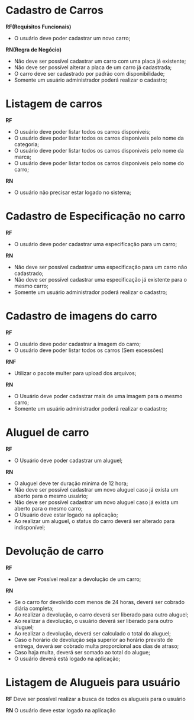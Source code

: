 # Cadastro de Carros

**RF(Requisitos Funcionais)**

- O usuário deve poder cadastrar um novo carro;

**RN(Regra de Negócio)**

- Não deve ser possível cadastrar um carro com uma placa já existente;
- Não deve ser possível alterar a placa de um carro já cadastrada;
- O carro deve ser cadastrado por padrão com disponibilidade;
- Somente um usuário administrador poderá realizar o cadastro;

# Listagem de carros

**RF**

- O usuário deve poder listar todos os carros disponiveis;
- O usuário deve poder listar todos os carros disponiveis pelo nome da categoria;
- O usuário deve poder listar todos os carros disponiveis pelo nome da marca;
- O usuário deve poder listar todos os carros disponiveis pelo nome do carro;

**RN**

- O usuário não precisar estar logado no sistema;

# Cadastro de Especificação no carro

**RF**

- O usuário deve poder cadastrar uma especificação para um carro;

**RN**

- Não deve ser possível cadastrar uma especificação para um carro não cadastrado;
- Não deve ser possível cadastrar uma especificação já existente para o mesmo carro;
- Somente um usuário administrador poderá realizar o cadastro;

# Cadastro de imagens do carro

**RF**

- O usuário deve poder cadastrar a imagem do carro;
- O usuário deve poder listar todos os carros (Sem excessões)

**RNF**

- Utilizar o pacote multer para upload dos arquivos;

**RN**

- O Usuário deve poder cadastrar mais de uma imagem para o mesmo carro;
- Somente um usuário administrador poderá realizar o cadastro;

# Aluguel de carro

**RF**

- O Usuário deve poder cadastrar um aluguel;

**RN**

- O aluguel deve ter duração miníma de 12 hora;
- Não deve ser possível cadastrar um novo aluguel caso já exista um aberto para o mesmo usuário;
- Não deve ser possível cadastrar um novo aluguel caso já exista um aberto para o mesmo carro;
- O Usuário deve estar logado na aplicação;
- Ao realizar um aluguel, o status do carro deverá ser alterado para indisponível;

# Devolução de carro

**RF**

- Deve ser Possível realizar a devolução de um carro;

**RN**

- Se o carro for devolvido com menos de 24 horas, deverá ser cobrado diária completa;
- Ao realizar a devolução, o carro deverá ser liberado para outro aluguel;
- Ao realizar a devolução, o usuário deverá ser liberado para outro aluguel;
- Ao realizar a devolução, deverá ser calculado o total do aluguel;
- Caso o horário de devolução seja superior ao horário previsto de entrega, deverá ser cobrado multa proporcional aos dias de atraso;
- Caso haja multa, deverá ser somado ao total do alugue;
- O usuário deverá está logado na aplicação;

# Listagem de Alugueis para usuário

**RF**
Deve ser possível realizar a busca de todos os alugueis para o usuário

**RN**
O usuário deve estar logado na aplicação
